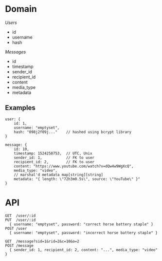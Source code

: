 # Domain

*Users*
- id
- username
- hash 

*Messages*
- id
- timestamp
- sender_id
- recipient_id
- content
- media_type
- metadata

## Examples
```
user: { 
	id: 1,
	username: "emptyset",
	hash: "098j2f09j..."	// hashed using bcrypt library
}

message: {
	id: 10,
    timestamp: 1524258753,	// UTC, Unix
	sender_id: 1, 			// FK to user
	recipient_id: 2,		// FK to user
	content: "https://www.youtube.com/watch?v=dQw4w9WgXcQ",
    media_type: "video",
	// marshal'd metadata map[string][string]
    metadata: "{ length: \"72h3m0.5s\", source: \"YouTube\" }" 
}
```

# API
```
GET  /user/:id
PUT  /user/:id
  { username: "emptyset", password: "correct horse battery staple" }
POST /user
  { username: "emptyset", password: "incorrect horse battery staple" }

GET  /message?sid=1&rid=2&c=10&o=2
POST /message
  { sender_id: 1, recipient_id: 2, content: "...", media_type: "video" }
```


